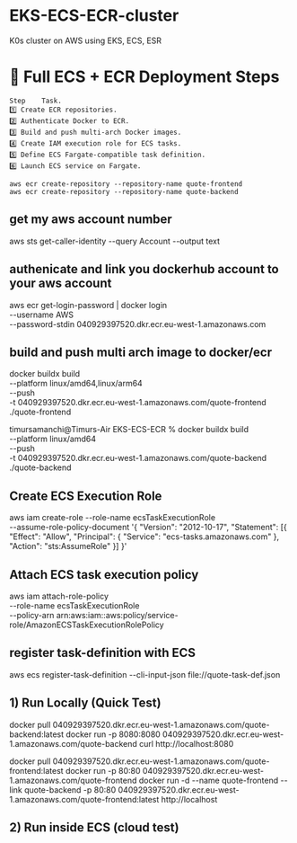 # EKS-ECS-ECR-cluster
K0s cluster on AWS using EKS, ECS, ESR



# 🚀 Full ECS + ECR Deployment Steps
    Step	Task. 
    1️⃣	Create ECR repositories. 
    2️⃣	Authenticate Docker to ECR. 
    3️⃣	Build and push multi-arch Docker images. 
    4️⃣	Create IAM execution role for ECS tasks. 
    5️⃣	Define ECS Fargate-compatible task definition. 
    6️⃣	Launch ECS service on Fargate. 

```
aws ecr create-repository --repository-name quote-frontend
aws ecr create-repository --repository-name quote-backend
```
## get my aws account number
aws sts get-caller-identity --query Account --output text


## authenicate and link you dockerhub account to your aws account
aws ecr get-login-password | docker login \
  --username AWS \
  --password-stdin 040929397520.dkr.ecr.eu-west-1.amazonaws.com


## build and push multi arch image to docker/ecr
docker buildx build \
  --platform linux/amd64,linux/arm64 \
  --push \
  -t 040929397520.dkr.ecr.eu-west-1.amazonaws.com/quote-frontend ./quote-frontend

timursamanchi@Timurs-Air EKS-ECS-ECR % docker buildx build \
  --platform linux/amd64 \
  --push \
  -t 040929397520.dkr.ecr.eu-west-1.amazonaws.com/quote-backend ./quote-backend

## Create ECS Execution Role
aws iam create-role --role-name ecsTaskExecutionRole \
  --assume-role-policy-document '{
    "Version": "2012-10-17",
    "Statement": [{
      "Effect": "Allow",
      "Principal": { "Service": "ecs-tasks.amazonaws.com" },
      "Action": "sts:AssumeRole"
    }]
  }'

## Attach ECS task execution policy
aws iam attach-role-policy \
  --role-name ecsTaskExecutionRole \
  --policy-arn arn:aws:iam::aws:policy/service-role/AmazonECSTaskExecutionRolePolicy

## register task-definition with ECS
  aws ecs register-task-definition --cli-input-json file://quote-task-def.json


## 1) Run Locally (Quick Test)
docker pull 040929397520.dkr.ecr.eu-west-1.amazonaws.com/quote-backend:latest
docker run -p 8080:8080 040929397520.dkr.ecr.eu-west-1.amazonaws.com/quote-backend
curl http://localhost:8080


docker pull 040929397520.dkr.ecr.eu-west-1.amazonaws.com/quote-frontend:latest
docker run -p 80:80 040929397520.dkr.ecr.eu-west-1.amazonaws.com/quote-frontend
docker run -d --name quote-frontend --link quote-backend -p 80:80 040929397520.dkr.ecr.eu-west-1.amazonaws.com/quote-frontend:latest
http://localhost


## 2) Run inside ECS (cloud test)